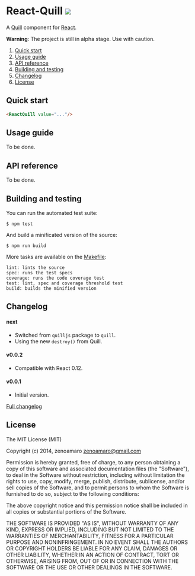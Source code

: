 React-Quill ![](https://travis-ci.org/zenoamaro/react-quill.svg?branch=master)
==============================================================================

A [Quill] component for [React].

[Quill]: http://quilljs.com
[React]: http://facebook.github.io/react/

**Warning**: The project is still in alpha stage. Use with caution.

  1. [Quick start](#quick-start)
  2. [Usage guide](#usage-guide)
  3. [API reference](#api-reference)
  4. [Building and testing](#building-and-testing)
  5. [Changelog](#changelog)
  6. [License](#license)


Quick start
-----------
~~~~html
<ReactQuill value="..."/>
~~~~


Usage guide
-----------
To be done.


API reference
-------------
To be done.


Building and testing
--------------------
You can run the automated test suite:

    $ npm test

And build a minificated version of the source:

    $ npm run build

More tasks are available on the [Makefile](Makefile):

    lint: lints the source
    spec: runs the test specs
    coverage: runs the code coverage test
    test: lint, spec and coverage threshold test
    build: builds the minified version


Changelog
---------
#### next
- Switched from `quilljs` package to `quill`.
- Using the new `destroy()` from Quill.

#### v0.0.2
- Compatible with React 0.12.

#### v0.0.1
- Initial version.

[Full changelog](CHANGELOG.md)


License
-------
The MIT License (MIT)

Copyright (c) 2014, zenoamaro <zenoamaro@gmail.com>

Permission is hereby granted, free of charge, to any person obtaining a copy of this software and associated documentation files (the "Software"), to deal in the Software without restriction, including without limitation the rights to use, copy, modify, merge, publish, distribute, sublicense, and/or sell copies of the Software, and to permit persons to whom the Software is furnished to do so, subject to the following conditions:

The above copyright notice and this permission notice shall be included in all copies or substantial portions of the Software.

THE SOFTWARE IS PROVIDED "AS IS", WITHOUT WARRANTY OF ANY KIND, EXPRESS OR IMPLIED, INCLUDING BUT NOT LIMITED TO THE WARRANTIES OF MERCHANTABILITY, FITNESS FOR A PARTICULAR PURPOSE AND NONINFRINGEMENT. IN NO EVENT SHALL THE AUTHORS OR COPYRIGHT HOLDERS BE LIABLE FOR ANY CLAIM, DAMAGES OR OTHER LIABILITY, WHETHER IN AN ACTION OF CONTRACT, TORT OR OTHERWISE, ARISING FROM, OUT OF OR IN CONNECTION WITH THE SOFTWARE OR THE USE OR OTHER DEALINGS IN THE SOFTWARE.